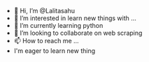 - 👋 Hi, I’m @Lalitasahu
- 👀 I’m interested in learn new things with ...
- 🌱 I’m currently learning python
- 💞️ I’m looking to collaborate on web scraping
- 📫 How to reach me ...
- I'm eager to learn new thing 

<!---
Lalitasahu/Lalitasahu is a ✨ special ✨ repository because its `README.md` (this file) appears on your GitHub profile.
You can click the Preview link to take a look at your changes.
--->
